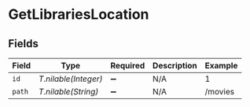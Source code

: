 # GetLibrariesLocation


## Fields

| Field                | Type                 | Required             | Description          | Example              |
| -------------------- | -------------------- | -------------------- | -------------------- | -------------------- |
| `id`                 | *T.nilable(Integer)* | :heavy_minus_sign:   | N/A                  | 1                    |
| `path`               | *T.nilable(String)*  | :heavy_minus_sign:   | N/A                  | /movies              |